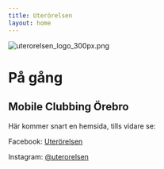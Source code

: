 ```yaml
---
title: Uterörelsen
layout: home
---
```


![uterorelsen_logo_300px.png](/uploads/uterorelsen_logo_300px.png)

# På gång

## Mobile Clubbing Örebro

Här kommer snart en hemsida, tills vidare se:

Facebook: [Uterörelsen](https://www.facebook.com/uterorelsen)

Instagram: [@uterorelsen](https://www.instagram.com/uterorelsen/)